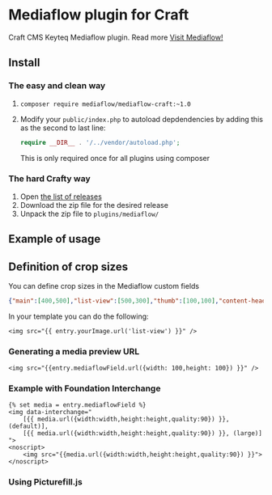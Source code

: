 # Mediaflow plugin for Craft
Craft CMS Keyteq Mediaflow plugin. Read more [Visit Mediaflow!](http://getmediaflow.com)

## Install

### The easy and clean way

1. `composer require mediaflow/mediaflow-craft:~1.0`
2. Modify your `public/index.php` to autoload depdendencies by adding this as the second to last line:

    ```php
    require __DIR__ . '/../vendor/autoload.php';
    ```

    This is only required once for all plugins using composer

### The hard Crafty way

1. Open [the list of releases](https://github.com/KeyteqLabs/mediaflow-craft/releases/)
2. Download the zip file for the desired release
3. Unpack the zip file to `plugins/mediaflow/`

## Example of usage

## Definition of crop sizes
You can define crop sizes in the Mediaflow custom fields
```json
{"main":[400,500],"list-view":[500,300],"thumb":[100,100],"content-head":[800,316]}
```
In your template you can do the following:
```twig
<img src="{{ entry.yourImage.url('list-view') }}" />
```
### Generating a media preview URL

```smarty
<img src="{{entry.mediaflowField.url({width: 100,height: 100}) }}" />
```

### Example with Foundation Interchange
```smarty
{% set media = entry.mediaflowField %}
<img data-interchange="
    [{{ media.url({width:width,height:height,quality:90}) }}, (default)],
    [{{ media.url({width:width,height:height,quality:90}) }}, (large)]
">
<noscript>
    <img src="{{media.url({width:width,height:height,quality:90}) }}">
</noscript>
```

### Using Picturefill.js
```
```
